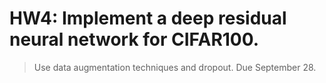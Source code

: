 # HW4: Implement a deep residual neural network for CIFAR100.

> Use data augmentation techniques and dropout. Due September 28.